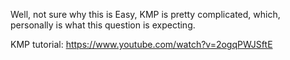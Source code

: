 
Well, not sure why this is Easy, KMP is pretty complicated, which, personally is what this question is expecting.    

KMP tutorial:   https://www.youtube.com/watch?v=2ogqPWJSftE      

       